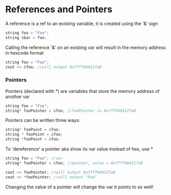 # References and Pointers

A reference is a ref to an existing variable, it is created using the '&' sign
```cpp
string foo = "Foo";
string &bar = foo;
```

Calling the reference '&' on an existing var will result in the memory address in hexcode format
```cpp
string foo = "Foo";
cout << &foo; //will output 0x7ff7b84127a8
```

### Pointers
Pointers (declared with *) are variables that store the memory address of another var
```cpp
string foo = "Foo";
string* fooPointer = &foo; //fooPointer is 0x7ff7b84127a8
```

Pointers can be written three ways:
```cpp
string* fooPoint = &foo; 
string * fooPoint = &foo;
string *fooPoint = &foo;
```

To 'dereference' a pointer aka show its var value instead of hex, use *
```cpp
string foo = "Foo"; //var
string* fooPointer = &foo; //pointer, value = 0x7ff7b84127a8

cout << fooPointer; //will output 0x7ff7b84127a8
cout << *fooPointer; //will output "Foo"
```

<bold>Changing the value of a pointer will change the var it points to as well!</bold>


